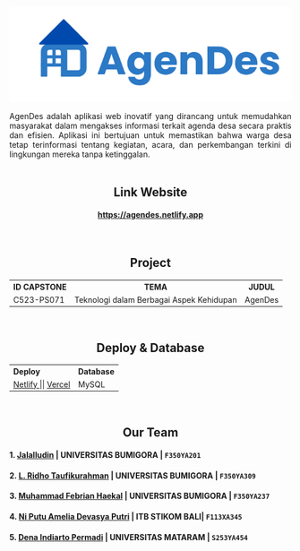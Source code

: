 <p align="center">
  <img src="https://github.com/denapermadi24/agendes/blob/main/src/public/logo.png?raw=true" alt="logo">
</p>

<div align="center" style="text-align: justify">
  AgenDes adalah aplikasi web inovatif yang dirancang untuk memudahkan masyarakat dalam mengakses informasi terkait agenda desa secara praktis dan efisien. Aplikasi ini bertujuan untuk memastikan bahwa warga desa tetap terinformasi tentang kegiatan, acara, dan perkembangan terkini di lingkungan mereka tanpa ketinggalan.
</div>

</br>

<h2 align="center"> Link Website </h2>

<div align="center" text-align=" left" >

#### https://agendes.netlify.app
  
</div>

</br>

<h2 align="center"> Project </h2>


<div align="center" text-align=" left" >

  <table>
    <tr>
      <th> ID CAPSTONE </th>
      <th> TEMA </th>
      <th> JUDUL </th>
    </tr>
    <tr>
     <td>  C523-PS071 </td>
     <td>  Teknologi dalam Berbagai Aspek Kehidupan </td>
     <td>  AgenDes </td>
    </tr>
  </table>

 </div>

 </br>

 <h2 align="center"> Deploy & Database </h2>

<div align="center" style="text-align: justify">
  <table>
    <tr>
      <th> Deploy </th>
      <th> Database </th>
    </tr>
    <tr>
     <td> <a href="https://agendes.netlify.app/" >  Netlify </a> || <a href="https://agendes-back-end.vercel.app/"> Vercel </a>  </td>
     <td>  MySQL  </td>
    </tr>
  </table>
</div> 

</br>

<h2 align="center"> Our Team </h2>

#### 1. [Jalalludin](https://www.linkedin.com/in/jalal-ludin-a0a70b262/) | UNIVERSITAS BUMIGORA | `F350YA201`

#### 2. [L. Ridho Taufikurahman](https://www.linkedin.com/in/lalu-ridho-taufikurahman-6001a8239/) | UNIVERSITAS BUMIGORA | `F350YA309`

#### 3. [Muhammad Febrian Haekal](https://www.linkedin.com/in/mfebrian-haekal/) | UNIVERSITAS BUMIGORA | `F350YA237`

#### 4. [Ni Putu Amelia Devasya Putri](https://www.linkedin.com) | ITB STIKOM BALI| `F113XA345`

#### 5. [Dena Indiarto Permadi](https://www.linkedin.com/in/dena-indiarto-permadi-74436126a/) | UNIVERSITAS MATARAM | `S253YA454`
 


</br>

